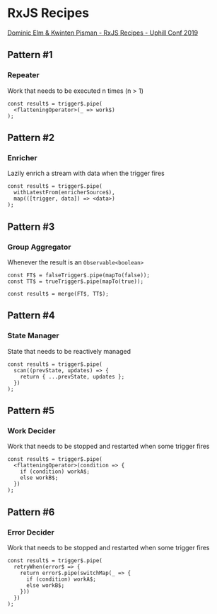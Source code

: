 # RxJS Recipes

[Dominic Elm & Kwinten Pisman - RxJS Recipes - Uphill Conf 2019](https://www.youtube.com/watch?v=W8T3eqUEOSI)

## Pattern #1

### Repeater

Work that needs to be executed n times (n > 1)

```
const result$ = trigger$.pipe(
  <flatteningOperator>(_ => work$)
);
```

## Pattern #2

### Enricher

Lazily enrich a stream with data when the trigger fires

```
const result$ = trigger$.pipe(
  withLatestFrom(enricherSource$),
  map(([trigger, data]) => <data>)
);
```

## Pattern #3

### Group Aggregator

Whenever the result is an `Observable<boolean>`

```
const FT$ = falseTrigger$.pipe(mapTo(false));
const TT$ = trueTrigger$.pipe(mapTo(true));

const result$ = merge(FT$, TT$);
```

## Pattern #4

### State Manager

State that needs to be reactively managed

```
const result$ = trigger$.pipe(
  scan((prevState, updates) => {
    return { ...prevState, updates };
  })
);
```

## Pattern #5

### Work Decider

Work that needs to be stopped and restarted when some trigger fires

```
const result$ = trigger$.pipe(
  <flatteningOperator>(condition => {
    if (condition) workA$;
    else workB$;
  })
);
```

## Pattern #6

### Error Decider

Work that needs to be stopped and restarted when some trigger fires

```
const result$ = trigger$.pipe(
  retryWhen(error$ => {
    return error$.pipe(switchMap(_ => {
      if (condition) workA$;
      else workB$;
    }))
  })
);
```
